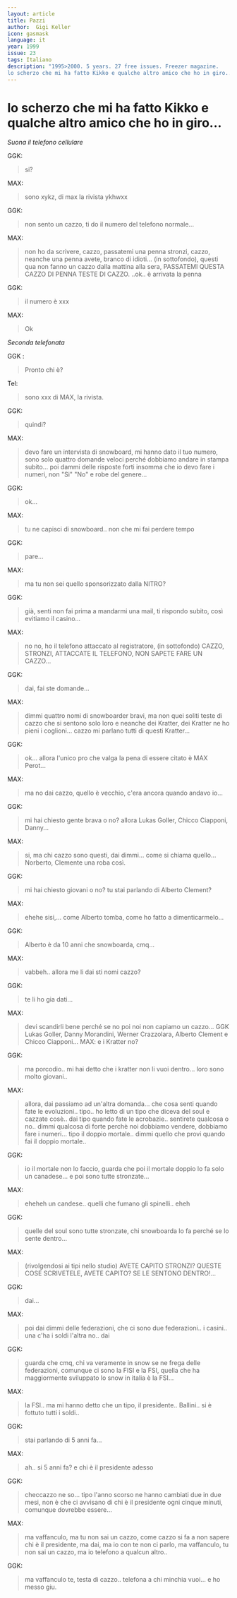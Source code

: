 ```yaml
---
layout: article
title: Pazzi
author:  Gigi Keller
icon: gasmask
language: it
year: 1999
issue: 23
tags: Italiano
description: "1995>2000. 5 years. 27 free issues. Freezer magazine.
lo scherzo che mi ha fatto Kikko e qualche altro amico che ho in giro..."
---
```


# lo scherzo che mi ha fatto Kikko e qualche altro amico che ho in giro...

_Suona il telefono cellulare_

GGK:
>si?

MAX:  
>sono xykz, di max la rivista ykhwxx

GGK:  
>non sento un cazzo, ti do il numero del telefono normale...

MAX:  
>non ho da scrivere, cazzo, passatemi una penna stronzi, cazzo, neanche una penna avete, branco di idioti... (in sottofondo), questi qua non fanno un cazzo dalla mattina alla sera, PASSATEMI QUESTA CAZZO DI PENNA TESTE DI CAZZO. ..ok.. è arrivata la penna

GGK:
> il numero è xxx

MAX:  
>Ok

_Seconda telefonata_

GGK :
> Pronto chi è?

Tel:
> sono xxx di MAX, la rivista.

GGK:
> quindi?

MAX:
> devo fare un intervista di snowboard, mi hanno dato il tuo numero, sono solo quattro domande veloci perché dobbiamo andare in stampa subito... poi dammi delle risposte forti insomma che io devo fare i numeri, non "Si" "No" e robe del genere...

GGK:
> ok...

MAX:
> tu ne capisci di snowboard.. non che mi fai perdere tempo

GGK:
> pare...

MAX:
> ma tu non sei quello sponsorizzato dalla NITRO?

GGK:  
>già, senti non fai prima a mandarmi una mail, ti rispondo subito, così evitiamo il casino...

MAX:
> no no, ho il telefono attaccato al registratore, (in sottofondo) CAZZO, STRONZI, ATTACCATE IL TELEFONO, NON SAPETE FARE UN CAZZO...

GGK:
> dai, fai ste domande...

MAX:
> dimmi quattro nomi di snowboarder bravi, ma non quei soliti teste di cazzo che si sentono solo loro e neanche dei Kratter, dei Kratter ne ho pieni i coglioni... cazzo mi parlano tutti di questi Kratter...

GGK:
> ok... allora l'unico pro che valga la pena di essere citato è MAX Perot...

MAX:
> ma no dai cazzo, quello è vecchio, c'era ancora quando andavo io...

GGK:
> mi hai chiesto gente brava o no? allora Lukas Goller, Chicco Ciapponi, Danny...

MAX:
> si, ma chi cazzo sono questi, dai dimmi... come si chiama quello... Norberto, Clemente una roba così.

GGK:
> mi hai chiesto giovani o no? tu stai parlando di Alberto Clement?

MAX:
> ehehe sisi,... come Alberto tomba, come ho fatto a dimenticarmelo...

GGK:
> Alberto è da 10 anni che snowboarda, cmq...

MAX:
> vabbeh.. allora me li dai sti nomi cazzo?

GGK:
> te li ho gia dati...

MAX:
> devi scandirli bene perché se no poi noi non capiamo un cazzo...
GGK Lukas Goller, Danny Morandini, Werner Crazzolara, Alberto Clement e Chicco Ciapponi...
MAX:
> e i Kratter no?

GGK:
> ma porcodio.. mi hai detto che i kratter non li vuoi dentro... loro sono molto giovani..

MAX:
> allora, dai passiamo ad un'altra domanda... che cosa senti quando fate le evoluzioni.. tipo.. ho letto di un tipo che diceva del soul e cazzate cosè.. dai tipo quando fate le acrobazie.. sentirete qualcosa o no.. dimmi qualcosa di forte perchè noi dobbiamo vendere, dobbiamo fare i numeri... tipo il doppio mortale.. dimmi quello che provi quando fai il doppio mortale..

GGK:
> io il mortale non lo faccio, guarda che poi il mortale doppio lo fa solo un canadese... e poi sono tutte stronzate...

MAX:  
>eheheh un candese.. quelli che fumano gli spinelli.. eheh

GGK:  
>quelle del soul sono tutte stronzate, chi snowboarda lo fa perché se lo sente dentro...

MAX:  
>(rivolgendosi ai tipi nello studio) AVETE CAPITO STRONZI? QUESTE COSE SCRIVETELE, AVETE CAPITO? SE LE SENTONO DENTRO!...

GGK:  
>dai...

MAX:  
>poi dai dimmi delle federazioni, che ci sono due federazioni.. i casini.. una c'ha i soldi l'altra no.. dai

GGK:  
>guarda che cmq, chi va veramente in snow se ne frega delle federazioni, comunque ci sono la FISI e la FSI, quella che ha maggiormente sviluppato lo snow in italia è la FSI...

MAX:  
>la FSI.. ma mi hanno detto che un tipo, il presidente.. Ballini.. si è fottuto tutti i soldi..

GGK:  
>stai parlando di 5 anni fa...

MAX:  
>ah.. si 5 anni fa? e chi è il presidente adesso

GGK:  
>checcazzo ne so... tipo l'anno scorso ne hanno cambiati due in due mesi, non è che ci avvisano di chi è il presidente ogni cinque minuti, comunque dovrebbe essere...

MAX:  
>ma vaffanculo, ma tu non sai un cazzo, come cazzo si fa a non sapere chi è il presidente, ma dai, ma io con te non ci parlo, ma vaffanculo, tu non sai un cazzo, ma io telefono a qualcun altro..

GGK:  
>ma vaffanculo te, testa di cazzo.. telefona a chi minchia vuoi... e ho messo giu.
